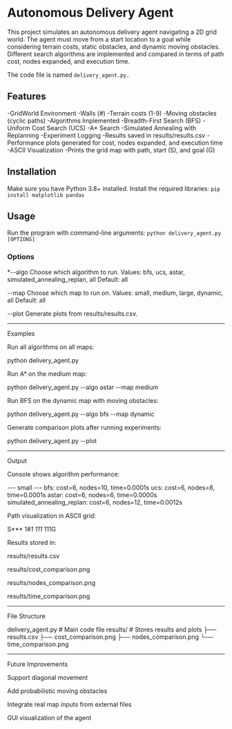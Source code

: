 # Autonomous Delivery Agent

This project simulates an autonomous delivery agent navigating a 2D grid world. The agent must move from a start location to a goal while considering terrain costs, static obstacles, and dynamic moving obstacles. Different search algorithms are implemented and compared in terms of path cost, nodes expanded, and execution time.

The code file is named ```delivery_agent.py.```

## Features
-GridWorld Environment
  -Walls (#)
  -Terrain costs (1-9)
  -Moving obstacles (cyclic paths)
-Algorithms Implemented
  -Breadth-First Search (BFS)
  -Uniform Cost Search (UCS)
  -A* Search
  -Simulated Annealing with Replanning
-Experiment Logging
  -Results saved in results/results.csv
  -Performance plots generated for cost, nodes expanded, and execution time
-ASCII Visualization
  -Prints the grid map with path, start (S), and goal (G)

## Installation
Make sure you have Python 3.8+ installed.
Install the required libraries:
```pip install matplotlib pandas```

## Usage
Run the program with command-line arguments:
```python delivery_agent.py [OPTIONS]```
  ### Options
   *--algo
    Choose which algorithm to run.
    Values: bfs, ucs, astar, simulated_annealing_replan, all
    Default: all

--map
Choose which map to run on.
Values: small, medium, large, dynamic, all
Default: all

--plot
Generate plots from results/results.csv.



---

Examples

Run all algorithms on all maps:

python delivery_agent.py

Run A* on the medium map:

python delivery_agent.py --algo astar --map medium

Run BFS on the dynamic map with moving obstacles:

python delivery_agent.py --algo bfs --map dynamic

Generate comparison plots after running experiments:

python delivery_agent.py --plot


---

Output

Console shows algorithm performance:

--- small ---
bfs: cost=6, nodes=10, time=0.0001s
ucs: cost=6, nodes=8, time=0.0001s
astar: cost=6, nodes=6, time=0.0000s
simulated_annealing_replan: cost=6, nodes=12, time=0.0012s

Path visualization in ASCII grid:

S***
1#*1
111*
111G

Results stored in:

results/results.csv

results/cost_comparison.png

results/nodes_comparison.png

results/time_comparison.png




---

File Structure

delivery_agent.py    # Main code file
results/             # Stores results and plots
  ├── results.csv
  ├── cost_comparison.png
  ├── nodes_comparison.png
  └── time_comparison.png


---

Future Improvements

Support diagonal movement

Add probabilistic moving obstacles

Integrate real map inputs from external files

GUI visualization of the agent
